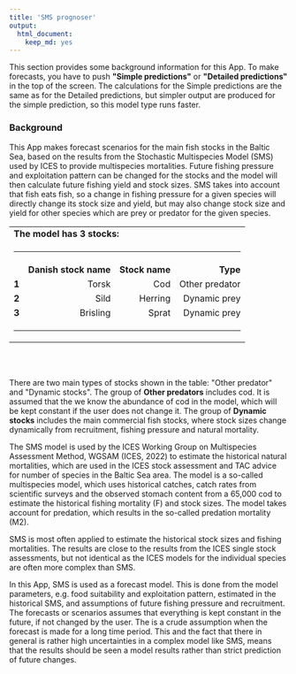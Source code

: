```yaml
---
title: 'SMS prognoser'
output:
  html_document:
    keep_md: yes
---
```


This section provides some background information for this App. To make forecasts, you have to push **"Simple predictions"** or **"Detailed predictions"** in the top of the screen. The calculations for the Simple predictions are the same as for the Detailed predictions, but simpler output are produced for the simple prediction, so this model type runs faster.


### Background
This App makes forecast scenarios for the main fish stocks in the Baltic Sea, based on the results from the Stochastic Multispecies Model (SMS) used by ICES to provide multispecies mortalities. Future fishing pressure and exploitation pattern can be changed for the stocks and the model will then calculate future fishing yield and stock sizes. SMS takes into account that fish eats fish, so a change in fishing pressure for a given species will directly change its stock size and yield, but may also change stock size and yield for other species which are prey or predator for the given species.   


<table width="70%">
<tr><td colspan=4><b>The model has 3 stocks:</td></tr>
<tr><td colspan=4><hr noshade></td></tr>
<tr> <td align=left><b></b></td> <td align=right><b>Danish stock name</b></td>	<td align=right><b>Stock name</b></td>	<td align=right><b>Type</b></td> </tr>
<tr> <td align=left><b>1</b></td><td align=right>Torsk</td>	<td align=right>Cod</td>	<td align=right>Other predator</td></tr>
<tr> <td align=left><b>2</b></td><td align=right>Sild</td>	<td align=right>Herring</td>	<td align=right>Dynamic prey</td></tr>
<tr> <td align=left><b>3</b></td><td align=right>Brisling</td>	<td align=right>Sprat</td>	<td align=right>Dynamic prey</td></tr>
<tr><td colspan=4><hr noshade></td></tr>
</table><br>
<br>

There are two main types of stocks shown in the table: "Other predator" and "Dynamic stocks". The group of **Other predators** includes cod. It is assumed that the we know the abundance of cod in the model, which will be kept constant if the user does not change it. The group of **Dynamic stocks** includes the main commercial fish stocks, where stock sizes change dynamically from recruitment, fishing pressure and natural mortality. 

The SMS model is used by the ICES Working Group on Multispecies Assessment Method, WGSAM (ICES, 2022) to estimate the historical natural mortalities, which are used in the ICES stock assessment and TAC advice for number of species in the Baltic Sea area. The model is a so-called multispecies model, which uses historical catches, catch rates from scientific surveys and the observed stomach content from a 65,000 cod to estimate the historical fishing mortality (F) and stock sizes. The model takes account for predation, which results in the so-called predation mortality (M2). 

SMS is most often applied to estimate the historical stock sizes and fishing mortalities. The results are close to the results from the ICES single stock assessments, but not identical as the ICES models for the individual species are often more complex than SMS. 

In this App, SMS is used as a forecast model. This is done from the model parameters, e.g. food suitability and exploitation pattern, estimated in the historical SMS, and assumptions of future fishing pressure and recruitment. The forecasts or scenarios assumes that everything is kept constant in the future, if not changed by the user. The is a crude assumption when the forecast is made for a long time period. This and the fact that there in general is rather high uncertainties in a complex model like SMS, means that the results should be seen a model results rather than strict prediction of future changes.


